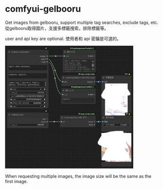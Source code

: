 # comfyui-gelbooru
Get images from gelbooru, support multiple tag searches, exclude tags, etc.
從gelbooru取得圖片，支援多標籤搜索，排除標籤等。


user and api key are optional.
使用者和 api 密鑰是可選的。

<img src='raandid.png' width='420'>

When requesting multiple images, the image size will be the same as the first image.

